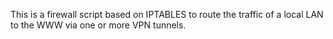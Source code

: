 This is a firewall script based on IPTABLES to route the traffic of a local LAN to the WWW via one or more VPN tunnels.
